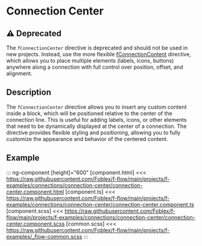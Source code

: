 ﻿# Connection Center

## ⚠️ Deprecated

The `fConnectionCenter` directive is deprecated and should not be used in new projects.
Instead, use the more flexible [fConnectionContent](./examples/connection-content) directive, which allows you to place multiple elements (labels, icons, buttons) anywhere along a connection with full control over position, offset, and alignment.

## Description

The `fConnectionCenter` directive allows you to insert any custom content inside a block, which will be positioned relative to the center of the connection line. This is useful for adding labels, icons, or other elements that need to be dynamically displayed at the center of a connection.
The directive provides flexible styling and positioning, allowing you to fully customize the appearance and behavior of the centered content.

## Example

::: ng-component <connection-center></connection-center> [height]="600"
[component.html] <<< https://raw.githubusercontent.com/Foblex/f-flow/main/projects/f-examples/connections/connection-center/connection-center.component.html
[component.ts] <<< https://raw.githubusercontent.com/Foblex/f-flow/main/projects/f-examples/connections/connection-center/connection-center.component.ts
[component.scss] <<< https://raw.githubusercontent.com/Foblex/f-flow/main/projects/f-examples/connections/connection-center/connection-center.component.scss
[common.scss] <<< https://raw.githubusercontent.com/Foblex/f-flow/main/projects/f-examples/_flow-common.scss
:::
